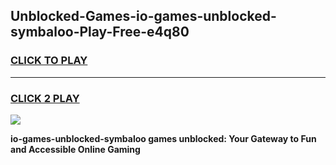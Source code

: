 
## Unblocked-Games-io-games-unblocked-symbaloo-Play-Free-e4q80
<h3>
<a href="https://premium76.site?title=io-games-unblocked-symbaloo&ref=22A">CLICK TO PLAY</a></h3>
<hr>

<h3>
<a href="https://premium76.site?title=io-games-unblocked-symbaloo&ref=22A">CLICK 2 PLAY</a>
  
</h3>

<a href="https://premium76.site?title=io-games-unblocked-symbaloo&ref=22A"><img src="https://clearcache.store/games.png"></a>


**io-games-unblocked-symbaloo games unblocked: Your Gateway to Fun and Accessible Online Gaming**

